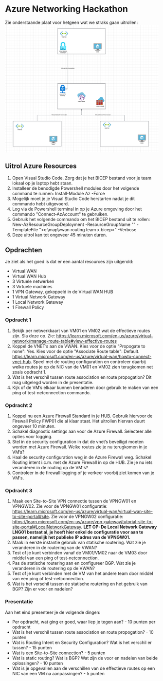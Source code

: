 # Azure Networking Hackathon

Zie onderstaande plaat voor hetgeen wat we straks gaan uitrollen:
![image](/Netwerktekening.png)

## Uitrol Azure Resources

1. Open Visual Studio Code. Zorg dat je het BICEP bestand voor je team lokaal op je laptop hebt staan.
2. Installeer de benodigde Powershell modules door het volgende command te runnen:
Install-Module Az -Force
3. Mogelijk moet je je Visual Studio Code herstarten nadat je dit commando hebt uitgevoerd.
4. Log via de Powershell terminal in op je Azure omgeving door het commando "Connect-AzAccount" te gebruiken.
5. Gebruik het volgende commando om het BICEP bestand uit te rollen:
New-AzResourceGroupDeployment -ResourceGroupName "<resourcegroupname>" -TemplateFile "<c:\map\vwan routing team x.bicep>" -Verbose
6. Deze uitrol kan tot ongeveer 45 minuten duren.

## Opdrachten

Je ziet als het goed is dat er een aantal resources zijn uitgerold:
- Virtual WAN
- Virtual WAN Hub
- 3 Virtuele netwerken
- 3 Virtuele machines
- 1 VPN Gateway, gekoppeld in de Virtual WAN HUB
- 1 Virtual Network Gateway
- 1 Local Network Gateway
- 1 Firewall Policy


### Opdracht 1
1. Bekijk per netwerkkaart van VM01 en VM02 wat de effectieve routes zijn. Sla deze op. Zie: https://learn.microsoft.com/en-us/azure/virtual-network/manage-route-table#view-effective-routes
2. Koppel de VNET’s aan de VWAN. Kies voor de optie "Propogate to none": Yes. Kies voor de optie "Associate Route table": Default. https://learn.microsoft.com/en-us/azure/virtual-wan/howto-connect-vnet-hub. Speel met de routing configuration en controleer daarbij welke routes je op de NIC van de VM01 en VM02 zien terugkomen net zoals opdracht 1.
4. Wat is het verschil tussen route association en route propogation? Dit mag uitgelegd worden in de presentatie.
5. Kijk of de VM’s elkaar kunnen benaderen door gebruik te maken van een ping of test-netconnection commando.

### Opdracht 2
1. Koppel nu een Azure Firewall Standard in je HUB. Gebruik hiervoor de Firewall Policy FWP01 die al klaar staat. Het uitrollen hiervan duurt ongeveer 10 minuten.
2. Schakel diagnostic settings aan voor de Azure Firewall. Selecteer alle opties voor logging.
3. Stel in de security configuration in dat de vnet’s beveiligd moeten worden met Azure Firewall. Welke routes zie je nu terugkomen in je VM’s?
4. Haal de security configuration weg in de Azure Firewall weg. Schakel Routing intent i.c.m. met de Azure Firewall in op de HUB. Zie je nu iets veranderen in de routing op de VM's?
5. Controleer in de firewall logging of je verkeer voorbij ziet komen van je VM's.

### Opdracht 3
1. Maak een Site-to-Site VPN connectie tussen de VPNGW01 en VPNGW02. Zie voor de VPNGW01 configuratie: https://learn.microsoft.com/en-us/azure/virtual-wan/virtual-wan-site-to-site-portal#site. Zie voor de VPNGW02 configuratie: https://learn.microsoft.com/en-us/azure/vpn-gateway/tutorial-site-to-site-portal#LocalNetworkGateway. **LET OP: De Local Network Gateway LNG01 bestaat al, je hoeft hier enkel de configuratie voor aan te passen, namelijk het publieke IP adres van de VPNGW01.** 
2. Maak in eerste instantie gebruik van statische routering. Wat zie je veranderen in de routering van de VWAN?
3. Test of je kunt verbinden vanaf de VM01/VM02 naar de VM03 door middel van een ping of test-netconnection.
4. Pas de statische routering aan en configureer BGP. Wat zie je veranderen in de routering op de VWAN?
5. Test of je kunt verbinden met de VM van het andere team door middel van een ping of test-netconnection.
6. Wat is het verschil tussen de statische routering en het gebruik van BGP? Zijn er voor en nadelen?

### Presentatie

Aan het eind presenteer je de volgende dingen:
- Per opdracht, wat ging er goed, waar liep je tegen aan? - 10 punten per opdracht
- Wat is het verschil tussen route association en route propogation? - 10 punten
- Wat is Routing Intent en Security Configuration? Wat is het verschil er tussen? - 15 punten
- Wat is een Site-to-Site connection? - 5 punten
- Wat is static routing? Wat is BGP? Wat zijn de voor en nadelen van beide oplossingen? - 10 punten
- Wat is je opgevallen aan de verschillen van de effectieve routes op een NIC van een VM na aanpassingen? - 5 punten